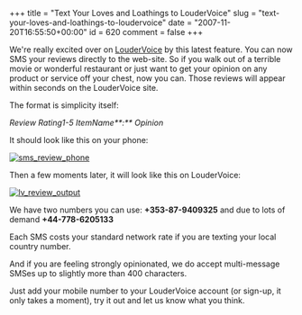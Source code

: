 +++
title = "Text Your Loves and Loathings to LouderVoice"
slug = "text-your-loves-and-loathings-to-loudervoice"
date = "2007-11-20T16:55:50+00:00"
id = 620
comment = false
+++

We're really excited over on [LouderVoice](http://www.loudervoice.com/) by this latest feature. You can now SMS your reviews directly to the web-site. So if you walk out of a terrible movie or wonderful restaurant or just want to get your opinion on any product or service off your chest, now you can. Those reviews will appear within seconds on the LouderVoice site.

The format is simplicity itself:

_Review Rating1-5 ItemName**:** Opinion_

It should look like this on your phone:

[![sms_review_phone](/images/flickr/2024_download/2084716900_f50bc8510f_c.jpg)](http://www.flickr.com/photos/bandon1/2084716900/ "sms_review_phone by bandon1, on Flickr")

Then a few moments later, it will look like this on LouderVoice:

[![lv_review_output](/images/flickr/2024_download/2050500856_010bdb42a3.jpg)](http://www.flickr.com/photos/bandon1/2050500856/ "lv_review_output by bandon1, on Flickr")

We have two numbers you can use: **+353-87-9409325** and due to lots of demand **+44-778-6205133**

Each SMS costs your standard network rate if you are texting your local country number.

And if you are feeling strongly opinionated, we do accept multi-message SMSes up to slightly more than 400 characters.

Just add your mobile number to your LouderVoice account (or sign-up, it only takes a moment), try it out and let us know what you think.
